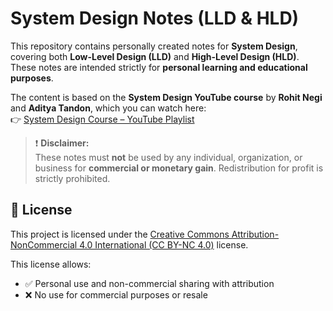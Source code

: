 
# System Design Notes (LLD & HLD)

This repository contains personally created notes for **System Design**, covering both **Low-Level Design (LLD)** and **High-Level Design (HLD)**. These notes are intended strictly for **personal learning and educational purposes**.

The content is based on the **System Design YouTube course** by **Rohit Negi** and **Aditya Tandon**, which you can watch here:  
👉 [System Design Course – YouTube Playlist](https://www.youtube.com/playlist?list=PLQEaRBV9gAFvzp6XhcNFpk1WdOcyVo9qT)

> ❗ **Disclaimer:**  
> These notes must **not** be used by any individual, organization, or business for **commercial or monetary gain**. Redistribution for profit is strictly prohibited.

## 📄 License

This project is licensed under the [Creative Commons Attribution-NonCommercial 4.0 International (CC BY-NC 4.0)](https://creativecommons.org/licenses/by-nc/4.0/) license.

This license allows:
- ✅ Personal use and non-commercial sharing with attribution  
- ❌ No use for commercial purposes or resale

